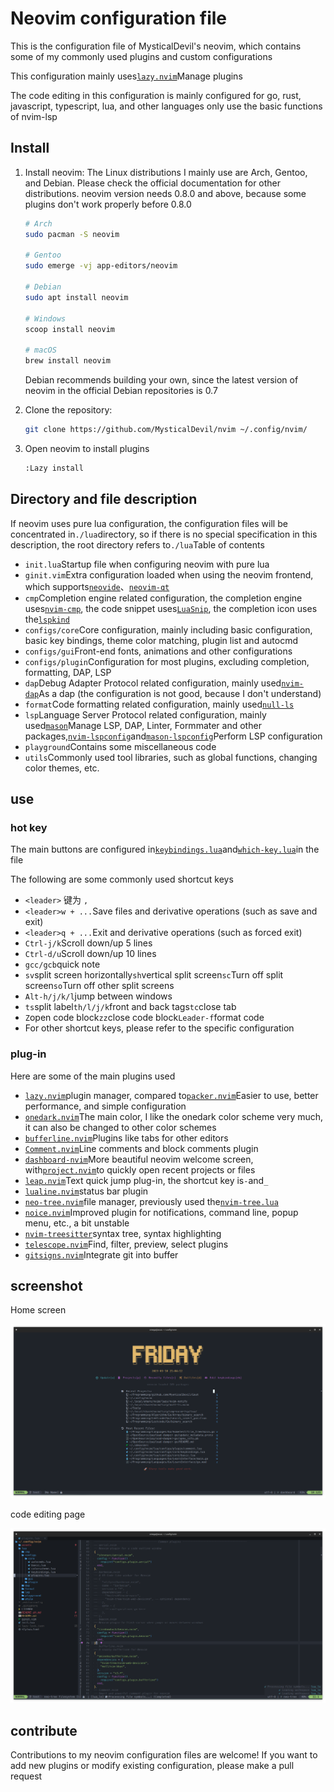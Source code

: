 # Neovim configuration file

This is the configuration file of MysticalDevil's neovim, which contains some of my commonly used plugins and custom configurations

This configuration mainly uses[`lazy.nvim`](https://github.com/folke/lazy.nvim)Manage plugins

The code editing in this configuration is mainly configured for go, rust, javascript, typescript, lua, and other languages ​​only use the basic functions of nvim-lsp

## Install

1.  Install neovim:
    The Linux distributions I mainly use are Arch, Gentoo, and Debian. Please check the official documentation for other distributions. neovim version needs 0.8.0 and above, because some plugins don't work properly before 0.8.0

    ```bash
    # Arch
    sudo pacman -S neovim

    # Gentoo
    sudo emerge -vj app-editors/neovim

    # Debian
    sudo apt install neovim

    # Windows
    scoop install neovim

    # macOS
    brew install neovim
    ```

    Debian recommends building your own, since the latest version of neovim in the official Debian repositories is 0.7

2.  Clone the repository:

    ```bash
    git clone https://github.com/MysticalDevil/nvim ~/.config/nvim/
    ```

3.  Open neovim to install plugins

    ```bash
    :Lazy install
    ```

## Directory and file description

If neovim uses pure lua configuration, the configuration files will be concentrated in`./lua`directory, so if there is no special specification in this description, the root directory refers to`./lua`Table of contents

-   `init.lua`Startup file when configuring neovim with pure lua
-   `ginit.vim`Extra configuration loaded when using the neovim frontend, which supports[`neovide`](https://github.com/neovide/neovide)、[`neovim-qt`](https://github.com/equalsraf/neovim-qt)
-   `cmp`Completion engine related configuration, the completion engine uses[`nvim-cmp`](https://github.com/hrsh7th/nvim-cmp), the code snippet uses[`LuaSnip`](https://github.com/L3MON4D3/LuaSnip), the completion icon uses the[`lspkind`](https://github.com/onsails/lspkind.nvim)
-   `configs/core`Core configuration, mainly including basic configuration, basic key bindings, theme color matching, plugin list and autocmd
-   `configs/gui`Front-end fonts, animations and other configurations
-   `configs/plugin`Configuration for most plugins, excluding completion, formatting, DAP, LSP
-   `dap`Debug Adapter Protocol related configuration, mainly used[`nvim-dap`](https://github.com/mfussenegger/nvim-dap)As a dap (the configuration is not good, because I don't understand)
-   `format`Code formatting related configuration, mainly used[`null-ls`](https://github.com/jose-elias-alvarez/null-ls.nvim)
-   `lsp`Language Server Protocol related configuration, mainly used[`mason`](https://github.com/williamboman/mason.nvim)Manage LSP, DAP, Linter, Formmater and other packages,[`nvim-lspconfig`](https://github.com/neovim/nvim-lspconfig)and[`mason-lspconfig`](https://github.com/williamboman/mason-lspconfig.nvim)Perform LSP configuration
-   `playground`Contains some miscellaneous code
-   `utils`Commonly used tool libraries, such as global functions, changing color themes, etc.

## use

### hot key

The main buttons are configured in[`keybindings.lua`](./lua/configs/core/keybindings.lua)and[`which-key.lua`](./lua/configs/plugin/whick-key.lua)in the file

The following are some commonly used shortcut keys

-   `<leader>` 键为 `,`
-   `<leader>w + ...`Save files and derivative operations (such as save and exit)
-   `<leader>q + ...`Exit and derivative operations (such as forced exit)
-   `Ctrl-j/k`Scroll down/up 5 lines
-   `Ctrl-d/u`Scroll down/up 10 lines
-   `gcc/gcb`quick note
-   `sv`split screen horizontally`sh`vertical split screen`sc`Turn off split screen`so`Turn off other split screens
-   `Alt-h/j/k/l`jump between windows
-   `ts`split label`th/l/j/k`front and back tags`tc`close tab
-   `Z`open code block`zz`close code block`Leader-f`format code
-   For other shortcut keys, please refer to the specific configuration

### plug-in

Here are some of the main plugins used

-   [`lazy.nvim`](https://github.com/folke/lazy.nvim)plugin manager, compared to[`packer.nvim`](https://github.com/wbthomason/packer.nvim)Easier to use, better performance, and simple configuration
-   [`onedark.nvim`](https://github.com/navarasu/onedark.nvim)The main color, I like the onedark color scheme very much, it can also be changed to other color schemes
-   [`bufferline.nvim`](https://github.com/akinsho/bufferline.nvim)Plugins like tabs for other editors
-   [`Comment.nvim`](`https://github.com/numToStr/Comment.nvim`)Line comments and block comments plugin
-   [`dashboard-nvim`](https://github.com/glepnir/dashboard-nvim)More beautiful neovim welcome screen, with[`project.nvim`](https://github.com/ahmedkhalf/project.nvim)to quickly open recent projects or files
-   [`leap.nvim`](https://github.com/ggandor/leap.nvim)Text quick jump plug-in, the shortcut key is`-`and`_`
-   [`lualine.nvim`](https://github.com/nvim-lualine/lualine.nvim)status bar plugin
-   [`neo-tree.nvim`](https://github.com/nvim-neo-tree/neo-tree.nvim)file manager, previously used the[`nvim-tree.lua`](https://github.com/nvim-tree/nvim-tree.lua)
-   [`noice.nvim`](https://github.com/folke/noice.nvim)Improved plugin for notifications, command line, popup menu, etc., a bit unstable
-   [`nvim-treesitter`](https://github.com/nvim-treesitter/nvim-treesitter)syntax tree, syntax highlighting
-   [`telescope.nvim`](https://github.com/nvim-telescope/telescope.nvim)Find, filter, preview, select plugins
-   [`gitsigns.nvim`](https://github.com/lewis6991/gitsigns.nvim)Integrate git into buffer

## screenshot

Home screen

![image-20230310210526742](./assets/image-20230310210526742.png)

code editing page

![image-20230310210623206](./assets/image-20230310210623206.png)

## contribute

Contributions to my neovim configuration files are welcome! If you want to add new plugins or modify existing configuration, please make a pull request
